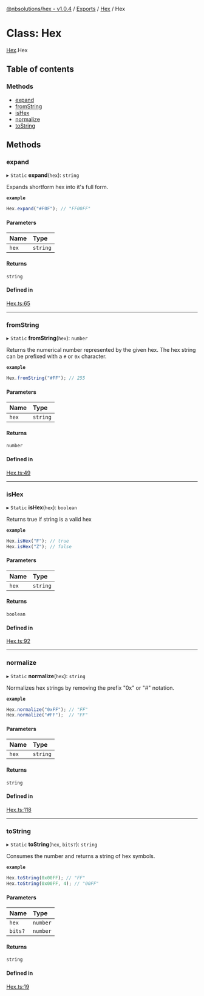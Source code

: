 [@nbsolutions/hex - v1.0.4](../README.md) / [Exports](../modules.md) / [Hex](../modules/Hex.md) / Hex

# Class: Hex

[Hex](../modules/Hex.md).Hex

## Table of contents

### Methods

- [expand](Hex.Hex-1.md#expand)
- [fromString](Hex.Hex-1.md#fromstring)
- [isHex](Hex.Hex-1.md#ishex)
- [normalize](Hex.Hex-1.md#normalize)
- [toString](Hex.Hex-1.md#tostring)

## Methods

### expand

▸ `Static` **expand**(`hex`): `string`

Expands shortform hex into it's full form.

**`example`**
```typescript
Hex.expand("#F0F"); // "FF00FF"
```

#### Parameters

| Name | Type |
| :------ | :------ |
| `hex` | `string` |

#### Returns

`string`

#### Defined in

[Hex.ts:65](https://github.com/nbsolutions-ca/hex/blob/2a2b180/src/Hex.ts#L65)

___

### fromString

▸ `Static` **fromString**(`hex`): `number`

Returns the numerical number represented by the given hex.
The hex string can be prefixed with a `#` or `0x` character.

**`example`**
```typescript
Hex.fromString("#FF"); // 255
```

#### Parameters

| Name | Type |
| :------ | :------ |
| `hex` | `string` |

#### Returns

`number`

#### Defined in

[Hex.ts:49](https://github.com/nbsolutions-ca/hex/blob/2a2b180/src/Hex.ts#L49)

___

### isHex

▸ `Static` **isHex**(`hex`): `boolean`

Returns true if string is a valid hex

**`example`**
```typescript
Hex.isHex("F"); // true
Hex.isHex("Z"); // false
```

#### Parameters

| Name | Type |
| :------ | :------ |
| `hex` | `string` |

#### Returns

`boolean`

#### Defined in

[Hex.ts:92](https://github.com/nbsolutions-ca/hex/blob/2a2b180/src/Hex.ts#L92)

___

### normalize

▸ `Static` **normalize**(`hex`): `string`

Normalizes hex strings by removing the prefix "0x" or "#" notation.

**`example`**
```typescript
Hex.normalize("0xFF"); // "FF"
Hex.normalize("#FF");  // "FF"
```

#### Parameters

| Name | Type |
| :------ | :------ |
| `hex` | `string` |

#### Returns

`string`

#### Defined in

[Hex.ts:118](https://github.com/nbsolutions-ca/hex/blob/2a2b180/src/Hex.ts#L118)

___

### toString

▸ `Static` **toString**(`hex`, `bits?`): `string`

Consumes the number and returns a string of hex symbols.

**`example`**
```typescript
Hex.toString(0x00FF); // "FF"
Hex.toString(0x00FF, 4); // "00FF"
```

#### Parameters

| Name | Type |
| :------ | :------ |
| `hex` | `number` |
| `bits?` | `number` |

#### Returns

`string`

#### Defined in

[Hex.ts:19](https://github.com/nbsolutions-ca/hex/blob/2a2b180/src/Hex.ts#L19)
